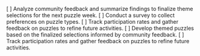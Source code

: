 [ ] Analyze community feedback and summarize findings to finalize theme selections for the next puzzle week.
[ ] Conduct a survey to collect preferences on puzzle types.
[ ] Track participation rates and gather feedback on puzzles to refine future activities.
[ ] Develop themed puzzles based on the finalized selections informed by community feedback.
[ ] Track participation rates and gather feedback on puzzles to refine future activities.